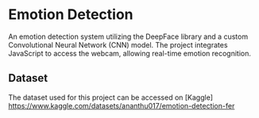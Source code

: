 # Emotion Detection
An emotion detection system utilizing the DeepFace library and a custom Convolutional Neural Network (CNN) model. The project integrates JavaScript to access the webcam, allowing real-time emotion recognition.

## Dataset
The dataset used for this project can be accessed on [Kaggle] https://www.kaggle.com/datasets/ananthu017/emotion-detection-fer 

